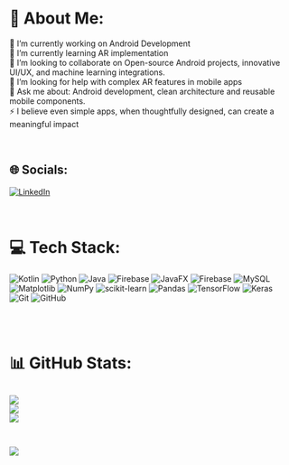# 💫 About Me:
🔭 I’m currently working on Android Development<br>🌱 I’m currently learning AR implementation<br>👯 I’m looking to collaborate on Open-source Android projects, innovative UI/UX, and machine learning integrations.<br>🤝 I’m looking for help with complex AR features in mobile apps<br>💬 Ask me about: Android development, clean architecture and reusable mobile components.<br>⚡ I believe even simple apps, when thoughtfully designed, can create a meaningful impact<br>

<br>

## 🌐 Socials:
[![LinkedIn](https://img.shields.io/badge/LinkedIn-%230077B5.svg?logo=linkedin&logoColor=white)](https://www.linkedin.com/in/ansh-verma-b59322227/)

<br>


# 💻 Tech Stack:
![Kotlin](https://img.shields.io/badge/kotlin-%237F52FF.svg?style=for-the-badge&logo=kotlin&logoColor=white) ![Python](https://img.shields.io/badge/python-3670A0?style=for-the-badge&logo=python&logoColor=ffdd54) ![Java](https://img.shields.io/badge/java-%23ED8B00.svg?style=for-the-badge&logo=openjdk&logoColor=white) ![Firebase](https://img.shields.io/badge/firebase-%23039BE5.svg?style=for-the-badge&logo=firebase) ![JavaFX](https://img.shields.io/badge/javafx-%23FF0000.svg?style=for-the-badge&logo=javafx&logoColor=white) ![Firebase](https://img.shields.io/badge/firebase-a08021?style=for-the-badge&logo=firebase&logoColor=ffcd34) ![MySQL](https://img.shields.io/badge/mysql-4479A1.svg?style=for-the-badge&logo=mysql&logoColor=white) ![Matplotlib](https://img.shields.io/badge/Matplotlib-%23ffffff.svg?style=for-the-badge&logo=Matplotlib&logoColor=black) ![NumPy](https://img.shields.io/badge/numpy-%23013243.svg?style=for-the-badge&logo=numpy&logoColor=white) ![scikit-learn](https://img.shields.io/badge/scikit--learn-%23F7931E.svg?style=for-the-badge&logo=scikit-learn&logoColor=white) ![Pandas](https://img.shields.io/badge/pandas-%23150458.svg?style=for-the-badge&logo=pandas&logoColor=white) ![TensorFlow](https://img.shields.io/badge/TensorFlow-%23FF6F00.svg?style=for-the-badge&logo=TensorFlow&logoColor=white) ![Keras](https://img.shields.io/badge/Keras-%23D00000.svg?style=for-the-badge&logo=Keras&logoColor=white) ![Git](https://img.shields.io/badge/git-%23F05033.svg?style=for-the-badge&logo=git&logoColor=white) ![GitHub](https://img.shields.io/badge/github-%23121011.svg?style=for-the-badge&logo=github&logoColor=white)


<br>
<br>

# 📊 GitHub Stats:
![](https://github-readme-stats.vercel.app/api?username=Ajverma2004&theme=dark&hide_border=false&include_all_commits=false&count_private=false)<br/>
![](https://github-readme-streak-stats.herokuapp.com/?user=Ajverma2004&theme=dark&hide_border=false)<br/>
![](https://github-readme-stats.vercel.app/api/top-langs/?username=Ajverma2004&theme=dark&hide_border=false&include_all_commits=false&count_private=false&layout=compact)
<br>
<br>
---
[![](https://visitcount.itsvg.in/api?id=Ajverma2004&icon=0&color=0)](https://visitcount.itsvg.in)

<!-- Proudly created with GPRM ( https://gprm.itsvg.in ) -->
